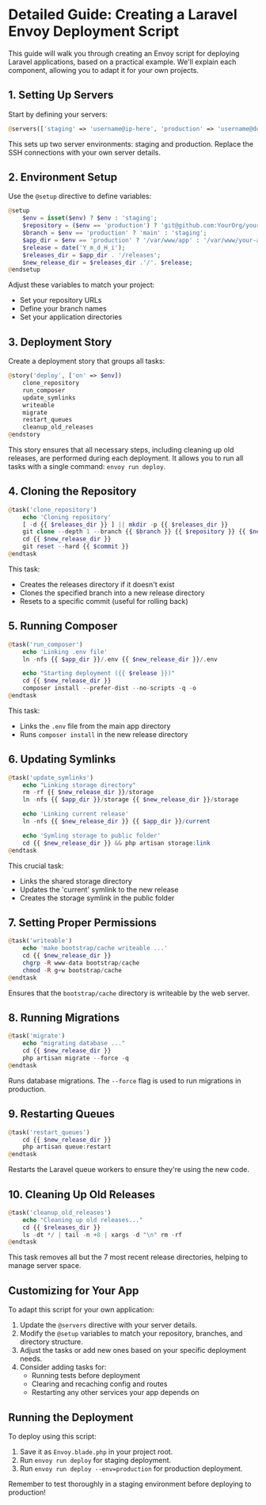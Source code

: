 # Detailed Guide: Creating a Laravel Envoy Deployment Script

This guide will walk you through creating an Envoy script for deploying Laravel applications, based on a practical example. We'll explain each component, allowing you to adapt it for your own projects.

## 1. Setting Up Servers

Start by defining your servers:

```php
@servers(['staging' => 'username@ip-here', 'production' => 'username@domain-name-here'])
```

This sets up two server environments: staging and production. Replace the SSH connections with your own server details.

## 2. Environment Setup

Use the `@setup` directive to define variables:

```php
@setup
    $env = isset($env) ? $env : 'staging';
    $repository = ($env == 'production') ? 'git@github.com:YourOrg/your-app.git' : 'git@github.com-repo-2:YourOrg/your-app.git';
    $branch = $env == 'production' ? 'main' : 'staging';
    $app_dir = $env == 'production' ? '/var/www/app' : '/var/www/your-app';
    $release = date('Y_m_d_H_i');
    $releases_dir = $app_dir . '/releases';
    $new_release_dir = $releases_dir .'/'. $release;
@endsetup
```

Adjust these variables to match your project:
- Set your repository URLs
- Define your branch names
- Set your application directories

## 3. Deployment Story

Create a deployment story that groups all tasks:

```php
@story('deploy', ['on' => $env])
    clone_repository
    run_composer
    update_symlinks
    writeable
    migrate
    restart_queues
    cleanup_old_releases
@endstory
```

This story ensures that all necessary steps, including cleaning up old releases, are performed during each deployment. It allows you to run all tasks with a single command: `envoy run deploy`.

## 4. Cloning the Repository

```php
@task('clone_repository')
    echo 'Cloning repository'
    [ -d {{ $releases_dir }} ] || mkdir -p {{ $releases_dir }}
    git clone --depth 1 --branch {{ $branch }} {{ $repository }} {{ $new_release_dir }}
    cd {{ $new_release_dir }}
    git reset --hard {{ $commit }}
@endtask
```

This task:
- Creates the releases directory if it doesn't exist
- Clones the specified branch into a new release directory
- Resets to a specific commit (useful for rolling back)

## 5. Running Composer

```php
@task('run_composer')
    echo 'Linking .env file'
    ln -nfs {{ $app_dir }}/.env {{ $new_release_dir }}/.env

    echo "Starting deployment ({{ $release }})"
    cd {{ $new_release_dir }}
    composer install --prefer-dist --no-scripts -q -o
@endtask
```

This task:
- Links the `.env` file from the main app directory
- Runs `composer install` in the new release directory

## 6. Updating Symlinks

```php
@task('update_symlinks')
    echo "Linking storage directory"
    rm -rf {{ $new_release_dir }}/storage
    ln -nfs {{ $app_dir }}/storage {{ $new_release_dir }}/storage

    echo 'Linking current release'
    ln -nfs {{ $new_release_dir }} {{ $app_dir }}/current

    echo 'Symling storage to public folder'
    cd {{ $new_release_dir }} && php artisan storage:link
@endtask
```

This crucial task:
- Links the shared storage directory
- Updates the 'current' symlink to the new release
- Creates the storage symlink in the public folder

## 7. Setting Proper Permissions

```php
@task('writeable')
    echo 'make bootstrap/cache writeable ...'
    cd {{ $new_release_dir }}
    chgrp -R www-data bootstrap/cache
    chmod -R g+w bootstrap/cache
@endtask
```

Ensures that the `bootstrap/cache` directory is writeable by the web server.

## 8. Running Migrations

```php
@task('migrate')
    echo "migrating database ..."
    cd {{ $new_release_dir }}
    php artisan migrate --force -q
@endtask
```

Runs database migrations. The `--force` flag is used to run migrations in production.

## 9. Restarting Queues

```php
@task('restart_queues')
    cd {{ $new_release_dir }}
    php artisan queue:restart
@endtask
```
Restarts the Laravel queue workers to ensure they're using the new code.

## 10. Cleaning Up Old Releases

```php
@task('cleanup_old_releases')
    echo "Cleaning up old releases..."
    cd {{ $releases_dir }}
    ls -dt */ | tail -n +8 | xargs -d "\n" rm -rf
@endtask
```

This task removes all but the 7 most recent release directories, helping to manage server space.


## Customizing for Your App

To adapt this script for your own application:

1. Update the `@servers` directive with your server details.
2. Modify the `@setup` variables to match your repository, branches, and directory structure.
3. Adjust the tasks or add new ones based on your specific deployment needs.
4. Consider adding tasks for:
   - Running tests before deployment
   - Clearing and recaching config and routes
   - Restarting any other services your app depends on

## Running the Deployment

To deploy using this script:

1. Save it as `Envoy.blade.php` in your project root.
2. Run `envoy run deploy` for staging deployment.
3. Run `envoy run deploy --env=production` for production deployment.

Remember to test thoroughly in a staging environment before deploying to production!